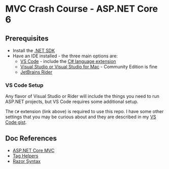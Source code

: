 # MVC Crash Course - ASP.NET Core 6

## Prerequisites

* Install the [.NET SDK](https://dotnet.microsoft.com/en-us/download)
* Have an IDE installed - the three main options are:
  * [VS Code](https://code.visualstudio.com/) - include the [C# language extension](https://marketplace.visualstudio.com/items?itemName=ms-dotnettools.csharp)
  * [Visual Studio or Visual Studio for Mac](https://visualstudio.microsoft.com/) - Community Edition is fine
  * [JetBrains Rider](https://www.jetbrains.com/rider/)

### VS Code Setup

Any flavor of Visual Studio or Rider will include
the things you need to run ASP.NET projects, but
VS Code requires some additional setup.

The `C#` extension (link above) is required to use this repo.  I have some other settings that you may be curious about
and they are described in my [VS Code gist](https://gist.github.com/dahlsailrunner/1765b807940e29951ea6bdfb36cd85dd).

## Doc References

* [ASP.NET Core MVC](https://docs.microsoft.com/en-us/aspnet/core/mvc/overview?view=aspnetcore-6.0)
* [Tag Helpers](https://docs.microsoft.com/en-us/aspnet/core/mvc/views/tag-helpers/built-in/?view=aspnetcore-6.0)
* [Razor Syntax](https://docs.microsoft.com/en-us/aspnet/core/mvc/views/razor?view=aspnetcore-6.0)